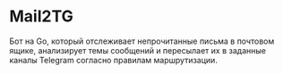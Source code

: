 # Mail2TG
Бот на Go, который отслеживает непрочитанные письма в почтовом ящике, анализирует темы сообщений и пересылает их в заданные каналы Telegram согласно правилам маршрутизации.
